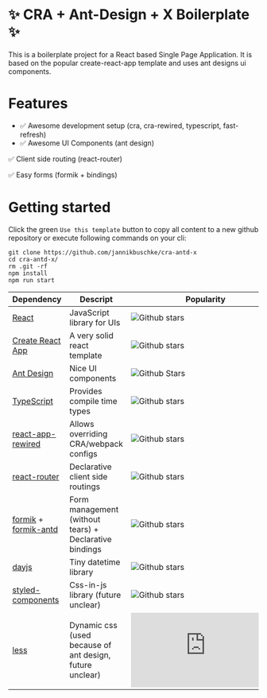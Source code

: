 # ✨ CRA + Ant-Design + X Boilerplate ✨

This is a boilerplate project for a React based Single Page Application. It is based on the popular create-react-app template and uses ant designs ui components.

# Features

* :white_check_mark: Awesome development setup (cra, cra-rewired, typescript, fast-refresh)
* :white_check_mark: Awesome UI Components (ant design)

:white_check_mark: Client side routing (react-router)

:white_check_mark: Easy forms (formik + bindings)

# Getting started

Click the green `Use this template` button to copy all content to a new github repository or execute following commands on your cli:

```
git clone https://github.com/jannikbuschke/cra-antd-x
cd cra-antd-x/
rm .git -rf
npm install
npm run start
```

| Dependency  | Descript | Popularity |
| ------------- | ------------- |--|
| [React](https://github.com/facebook/react) | JavaScript library for UIs | ![Github stars](https://img.shields.io/github/stars/facebook/react) |
| [Create React App](https://github.com/facebook/create-react-app)  | A very solid react template | ![Github stars](https://img.shields.io/github/stars/facebook/create-react-app) |
| [Ant Design](https://github.com/ant-design/ant-design) | Nice UI components | ![Github Stars](https://img.shields.io/github/stars/ant-design/ant-design) |
| [TypeScript](https://github.com/microsoft/TypeScript) | Provides compile time types | ![Github stars](https://img.shields.io/github/stars/microsoft/TypeScript) |
| [react-app-rewired](https://github.com/timarney/react-app-rewired)  | Allows overriding CRA/webpack configs | ![Github stars](https://img.shields.io/github/stars/timarney/react-app-rewired) |
| [react-router](https://github.com/ReactTraining/react-router) | Declarative client side routings | ![Github stars](https://img.shields.io/github/stars/ReactTraining/react-router) |
| [formik](https://github.com/jaredpalmer/formik) + [formik-antd](https://github.com/jannikbuschke/formik-antd) | Form management (without tears) + Declarative bindings | ![Github stars](https://img.shields.io/github/stars/jaredpalmer/formik) |
| [dayjs](https://github.com/iamkun/dayjs) | Tiny datetime library | ![Github stars](https://img.shields.io/github/stars/iamkun/dayjs) |
| [styled-components](https://github.com/styled-components/styled-components) | Css-in-js library (future unclear) | ![Github stars](https://img.shields.io/github/stars/styled-components/styled-components) |
| [less](https://github.com/less/less.js) | Dynamic css (used because of ant design, future unclear) | ![Github stars](https://img.shields.io/github/stars/less/less.js) |
